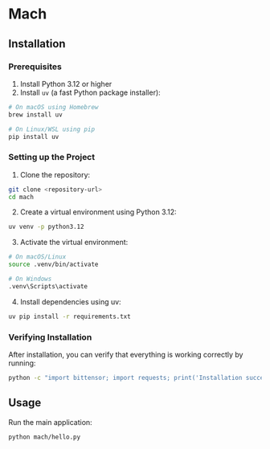 # Mach

## Installation

### Prerequisites

1. Install Python 3.12 or higher
2. Install `uv` (a fast Python package installer):

```bash
# On macOS using Homebrew
brew install uv

# On Linux/WSL using pip
pip install uv
```

### Setting up the Project

1. Clone the repository:
```bash
git clone <repository-url>
cd mach
```

2. Create a virtual environment using Python 3.12:
```bash
uv venv -p python3.12
```

3. Activate the virtual environment:
```bash
# On macOS/Linux
source .venv/bin/activate

# On Windows
.venv\Scripts\activate
```

4. Install dependencies using uv:
```bash
uv pip install -r requirements.txt
```

### Verifying Installation

After installation, you can verify that everything is working correctly by running:
```bash
python -c "import bittensor; import requests; print('Installation successful!')"
```

## Usage

Run the main application:
```bash
python mach/hello.py 